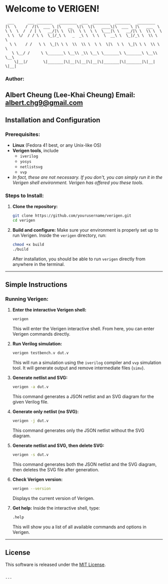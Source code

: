 # Welcome to VERIGEN!

```
 ___      ___ _______   ________  ___  ________  _______   ________      
|\  \    /  /|\  ___ \ |\   __  \|\  \|\   ____\|\  ___ \ |\   ___  \    
\ \  \  /  / | \   __/|\ \  \|\  \ \  \ \  \___|\ \   __/|\ \  \\ \  \   
 \ \  \/  / / \ \  \_|/_\ \   _  _\ \  \ \  \  __\ \  \_|/_\ \  \\ \  \  
  \ \    / /   \ \  \_|\ \ \  \\  \\ \  \ \  \|\  \ \  \_|\ \ \  \\ \  \ 
   \ \__/ /     \ \_______\ \__\\ _\\ \__\ \_______\ \_______\ \__\\ \__\
    \|__|/       \|_______|\|__|\|__|\|__|\|_______|\|_______|\|__| \|__|
```

### Author:
**Albert Cheung (Lee-Khai Cheung)**
**Email: albert.chg9@gmail.com**
---

## Installation and Configuration

### Prerequisites:
- **Linux** (Fedora 41 best, or any Unix-like OS)
- **Verigen tools**, include
  - `iverilog`
  - `yosys`
  - `netlistsvg`
  - `vvp`
- *In fact, these are not necessary. If you don't, you can simply run it in the Verigen shell environment. Verigen has offered you these tools.*

### Steps to Install:

1. **Clone the repository:**
   ```bash
   git clone https://github.com/yourusername/verigen.git
   cd verigen
   ```

2. **Build and configure:**
   Make sure your environment is properly set up to run Verigen.
   Inside the `verigen` directory, run:
   ```bash
   chmod +x build
   ./build
   ```

   After installation, you should be able to run `verigen` directly from anywhere in the terminal.

---

## Simple Instructions

### Running Verigen:
1. **Enter the interactive Verigen shell:**
   ```bash
   verigen
   ```
   This will enter the Verigen interactive shell. From here, you can enter Verigen commands directly.

2. **Run Verilog simulation:**
   ```bash
   verigen testbench.v dut.v
   ```
   This will run a simulation using the `iverilog` compiler and `vvp` simulation tool. It will generate output and remove intermediate files (`simv`).

3. **Generate netlist and SVG:**
   ```bash
   verigen -a dut.v
   ```
   This command generates a JSON netlist and an SVG diagram for the given Verilog file.

4. **Generate only netlist (no SVG):**
   ```bash
   verigen -j dut.v
   ```
   This command generates only the JSON netlist without the SVG diagram.

5. **Generate netlist and SVG, then delete SVG:**
   ```bash
   verigen -s dut.v
   ```
   This command generates both the JSON netlist and the SVG diagram, then deletes the SVG file after generation.

6. **Check Verigen version:**
   ```bash
   verigen --version
   ```
   Displays the current version of Verigen.

7. **Get help:**
   Inside the interactive shell, type:
   ```bash
   .help
   ```
   This will show you a list of all available commands and options in Verigen.

---

## License

This software is released under the [MIT License](LICENSE).
```

---